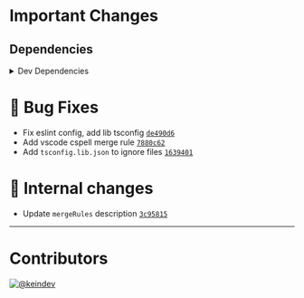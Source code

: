 # Important Changes

## Dependencies

<details>
<summary>Dev Dependencies</summary>

- Changed **[cspell](https://www.npmjs.com/package/cspell)** from `^6.17.0` to `^6.18.0`

</details>

# :bug: Bug Fixes

- Fix eslint config, add lib tsconfig [`de490d6`](https://github.com/sophty-ui/icons-shared-config/commit/de490d63ae50faa754b03458bcdef05e935d30f7)
- Add vscode cspell merge rule [`7880c62`](https://github.com/sophty-ui/icons-shared-config/commit/7880c62d7982ccf6678a4a03a01b2167e61c1b7d)
- Add `tsconfig.lib.json` to ignore files [`1639401`](https://github.com/sophty-ui/icons-shared-config/commit/16394010e5aed4d65000d985e4ac43d31eb06827)

# :memo: Internal changes

- Update `mergeRules` description [`3c95815`](https://github.com/sophty-ui/icons-shared-config/commit/3c95815f1d854b7a9f756526fa523499e4e48564)

---

# Contributors

[![@keindev](https://avatars.githubusercontent.com/u/4527292?v=4&s=40)](https://github.com/keindev)
